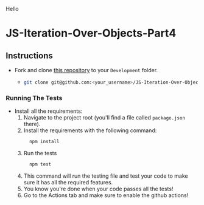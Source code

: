 Hello

# JS-Iteration-Over-Objects-Part4

## Instructions

- Fork and clone [this repository](https://github.com/JoinCODED/JS-Iteration-Over-Objects-Part4) to your `Development` folder.
  - ```bash
    git clone git@github.com:<your_username>/JS-Iteration-Over-Objects-Part4.git
    ```

### Running The Tests

- Install all the requirements:
  1.  Navigate to the project root (you'll find a file called `package.json` there).
  2.  Install the requirements with the following command:
      ```bash
        npm install
      ```
  3.  Run the tests
      ```bash
        npm test
      ```
  4.  This command will run the testing file and test your code to make sure it has all the required features.
  5.  You know you're done when your code passes all the tests!
  6.  Go to the Actions tab and make sure to enable the github actions!
